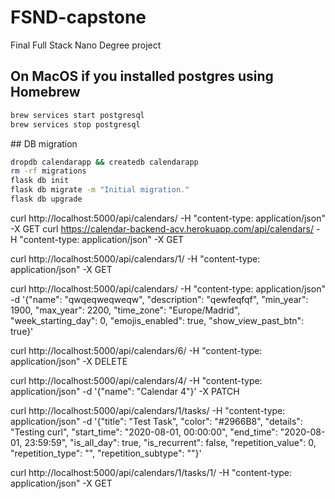 # FSND-capstone
Final Full Stack Nano Degree project

## On MacOS if you installed postgres using Homebrew

```sh
brew services start postgresql
brew services stop postgresql
```

## DB migration

```sh
dropdb calendarapp && createdb calendarapp
rm -rf migrations
flask db init
flask db migrate -m "Initial migration."
flask db upgrade
```

curl http://localhost:5000/api/calendars/ -H "content-type: application/json" -X GET
curl https://calendar-backend-acv.herokuapp.com/api/calendars/ -H "content-type: application/json" -X GET

curl http://localhost:5000/api/calendars/1/ -H "content-type: application/json" -X GET

curl http://localhost:5000/api/calendars/ -H "content-type: application/json" -d '{"name": "qwqeqweqweqw", "description": "qewfeqfqf", "min_year": 1900, "max_year": 2200, "time_zone": "Europe/Madrid", "week_starting_day": 0, "emojis_enabled": true, "show_view_past_btn": true}'

curl http://localhost:5000/api/calendars/6/ -H "content-type: application/json" -X DELETE

curl http://localhost:5000/api/calendars/4/ -H "content-type: application/json" -d '{"name": "Calendar 4"}' -X PATCH

curl http://localhost:5000/api/calendars/1/tasks/ -H "content-type: application/json" -d '{"title": "Test Task", "color": "#2966B8", "details": "Testing curl", "start_time": "2020-08-01, 00:00:00", "end_time": "2020-08-01, 23:59:59", "is_all_day": true, "is_recurrent": false, "repetition_value": 0, "repetition_type": "", "repetition_subtype": ""}'

curl http://localhost:5000/api/calendars/1/tasks/1/ -H "content-type: application/json" -X GET